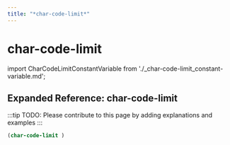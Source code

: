 ```yaml
---
title: "*char-code-limit*"
---
```


# char-code-limit

import CharCodeLimitConstantVariable from './_char-code-limit_constant-variable.md';

<CharCodeLimitConstantVariable />

## Expanded Reference: char-code-limit

:::tip
TODO: Please contribute to this page by adding explanations and examples
:::

```lisp
(char-code-limit )
```
